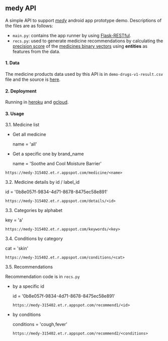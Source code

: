 ## medy API

A simple API to support [*medy*](https://github.com/cahyaasrini/bangkit-medy) android app prototype demo. Descriptions of the files are as follows: 
- `main.py`: contains the app runner by using [Flask-RESTful](https://flask-restful.readthedocs.io/en/latest/). 
- `recs.py`: used to generate medicine recommendations by calculating the [precision score](https://scikit-learn.org/stable/modules/generated/sklearn.metrics.precision_score.html) of the [medicines binary vectors](https://scikit-learn.org/stable/modules/generated/sklearn.feature_extraction.text.CountVectorizer.html) using **entities** as features from the data. 


#### 1. Data
The medicine products data used by this API is in `demo-drugs-v1-result.csv` file and the source is [here](https://www.kaggle.com/cahyaasrini/openfda-human-otc-drug-labels). 

#### 2. Deployment 
Running in [heroku](https://medy-api.herokuapp.com/) and [gcloud](https://medy-315402.et.r.appspot.com). 

#### 3. Usage 

3.1. Medicine list 

- Get all medicine

  name = 'all'


- Get a specific one by brand_name 

  name = 'Soothe and Cool Moisture Barrier' 
    
`https://medy-315402.et.r.appspot.com/medicine/<name>`

3.2. Medicine details by id / label_id  
    
   id = '0b8e057f-9834-4d71-8678-8475ec58e891'
   
   `https://medy-315402.et.r.appspot.com/details/<id>`
   
3.3. Categories by alphabet 

   key = 'a' 
   
   `https://medy-315402.et.r.appspot.com/keywords/<key>`

3.4. Conditions by category 

   cat = 'skin'
   
   `https://medy-315402.et.r.appspot.com/conditions/<cat>`
  
3.5. Recommendations 

Recommendation code is in `recs.py`

- by a specific id 
  
   id = '0b8e057f-9834-4d71-8678-8475ec58e891'
   
   `https://medy-315402.et.r.appspot.com/recommend1/<id>`
  
- by conditions 

   conditions = 'cough,fever' 
   
   `https://medy-315402.et.r.appspot.com/recommend2/<conditions>`

